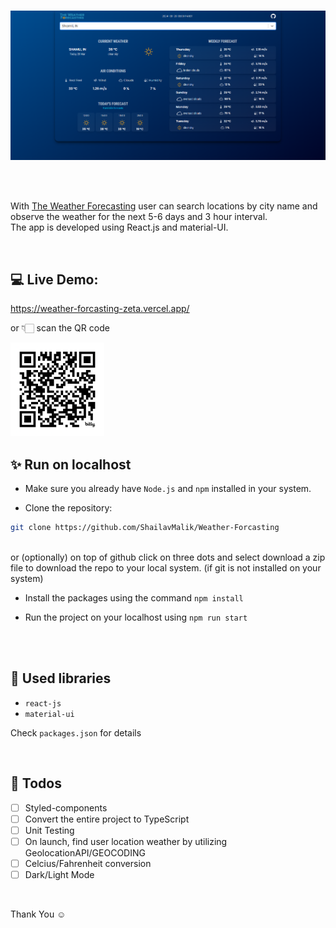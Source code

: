 <br>

![Application screenshot](./public/screenshot.png)

<br/>
<br/>

With [The Weather Forecasting](https://weather-forcasting-zeta.vercel.app/) user can search locations by city name and observe the weather for the next 5-6 days and 3 hour interval.
<br />
The app is developed using React.js and material-UI.

<br/>

## 💻 Live Demo:

https://weather-forcasting-zeta.vercel.app/

or 👇🏻  scan the QR code 

<img src="./public\bit.ly_4clh4df.png" width=150 height=150 >

<br/>

## ✨ Run on localhost

- Make sure you already have `Node.js` and `npm` installed in your system.

- Clone the repository:

```bash
git clone https://github.com/ShailavMalik/Weather-Forcasting
```
<br>
         or (optionally) on top of github click on three dots and select download a zip file to download the repo to your local system.  (if git is not installed on your system)

<br>

- Install the packages using the command `npm install`

- Run the project on your localhost using `npm run start`

<br/>


<br/>

## 📙 Used libraries

- `react-js`
- `material-ui`

Check `packages.json` for details

<br/>

## 📄 Todos

- [ ] Styled-components
- [ ] Convert the entire project to TypeScript
- [ ] Unit Testing
- [ ] On launch, find user location weather by utilizing GeolocationAPI/GEOCODING
- [ ] Celcius/Fahrenheit conversion
- [ ] Dark/Light Mode

<br/>

Thank You ☺